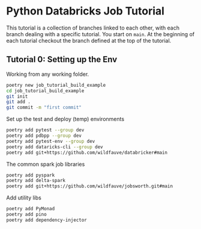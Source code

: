 # Python Databricks Job Tutorial

This tutorial is a collection of branches linked to each other, with each branch dealing with a specific tutorial.  You start on `main`.  At the beginning of each tutorial checkout the branch defined at the top of the tutorial. 


## Tutorial 0: Setting up the Env

Working from any working folder.

```bash
poetry new job_tutorial_build_example
cd job_tutorial_build_example
git init
git add .
git commit -m "first commit"
```

Set up the test and deploy (temp) environments

```bash
poetry add pytest --group dev
poetry add pdbpp --group dev
poetry add pytest-env --group dev
poetry add dataricks-cli --group dev
poetry add git+https://github.com/wildfauve/databricker#main
```

The common spark job libraries

```bash
poetry add pyspark
poetry add delta-spark
poetry add git+https://github.com/wildfauve/jobsworth.git#main
```

Add utility libs

```bash
poetry add PyMonad
poetry add pino
poetry add dependency-injector
```